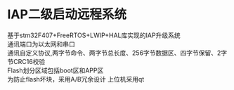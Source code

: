 # IAP二级启动远程系统
基于stm32F407+FreeRTOS+LWIP+HAL库实现的IAP升级系统<br/>
通讯端口为以太网和串口<br/>
通讯自定义协议,两字节命令、两字节总长度、256字节数据区、四字节保留、2字节CRC16校验<br/>
Flash划分区域包括boot区和APP区<br/>
为防止flash坏块，采用A/B冗余设计
上位机采用qt
